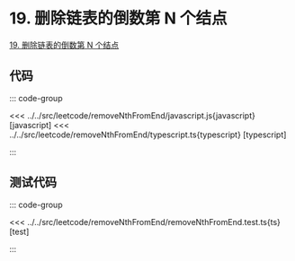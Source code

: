 # 19. 删除链表的倒数第 N 个结点

[19. 删除链表的倒数第 N 个结点](https://leetcode.cn/problems/remove-nth-node-from-end-of-list/description/)

## 代码

::: code-group

<<< ../../src/leetcode/removeNthFromEnd/javascript.js{javascript} [javascript]
<<< ../../src/leetcode/removeNthFromEnd/typescript.ts{typescript} [typescript]

:::

## 测试代码

::: code-group

<<< ../../src/leetcode/removeNthFromEnd/removeNthFromEnd.test.ts{ts} [test]

:::
